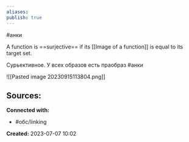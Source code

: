 ```yaml
---
aliases: 
publish: true
---
```

#анки

A function is ==surjective== if its [[Image of a function]]  is equal to its target set.


Сурьективное. У всех образов есть праобраз #анки 

![[Pasted image 20230915113804.png]]






**Sources:**
- 


**Connected with:**
- #обс/linking 



**Created:** 2023-07-07 10:02